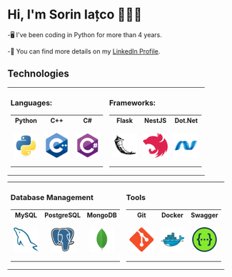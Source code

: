# Hi, I'm Sorin Iațco 👨🏻‍💻

-🖥️ I've been coding in Python for more than 4 years. 

-📰 You can find more details on my [LinkedIn Profile](https://www.linkedin.com/in/sorin-ia%C8%9Bco-0729a4251/).

## Technologies

<table>
  <tr>
    <td>
      <h3>Languages:</h3>
      <table>
        <tr>
          <th>Python</th>
          <th>C++</th>
          <th>C#</th>
        </tr>
        <tr>
          <td><p align="center"><img src="https://github.com/devicons/devicon/blob/master/icons/python/python-original.svg" title="Python" alt="Python" width="55" height="55"/></p></td>
          <td><p align="center"><img src="https://github.com/devicons/devicon/blob/master/icons/cplusplus/cplusplus-original.svg" title="C++" alt="C++" width="55" height="55"/></p></td>
          <td><p align="center"><img src="https://github.com/devicons/devicon/blob/master/icons/csharp/csharp-original.svg" title="C#" alt="C#" width="55" height="55"/></p></td>
        </tr>
      </table>
    </td>
    <td>
      <h3>Frameworks:</h3>
      <table>
        <tr>
          <th>Flask</th>
          <th>NestJS</th>
          <th>Dot.Net</th>
        </tr>
        <tr>
          <td><p align="center"><img src="https://github.com/devicons/devicon/blob/master/icons/flask/flask-original.svg" title="Flask" alt="Flask" width="55" height="55"/></p></td>
          <td><p align="center"><img src="https://github.com/devicons/devicon/blob/master/icons/nestjs/nestjs-original.svg" title="NestJS" alt="NestJS" width="55" height="55"/></p></td>
          <td><p align="center"><img src="https://github.com/devicons/devicon/blob/master/icons/dot-net/dot-net-original.svg" title="Dot.Net" alt="Dot.Net" width="55" height="55"/></p></td>
        </tr>
      </table>
    </td>
  </tr>
</table>

<table>
  <tr>
    <td>
      <h3>Database Management</h3>
      <table>
        <tr>
          <th>MySQL</th>
          <th>PostgreSQL</th>
          <th>MongoDB</th>
        </tr>
        <tr>
          <td><p align="center"><img src="https://github.com/devicons/devicon/blob/master/icons/mysql/mysql-original.svg" title="MySQL" alt="MySQL" width="55" height="55"/></p></td>
          <td><p align="center"><img src="https://github.com/devicons/devicon/blob/master/icons/postgresql/postgresql-original.svg" title="PostgreSQL" alt="PostgreSQL" width="55" height="55"/></p></td>
          <td><p align="center"><img src="https://github.com/devicons/devicon/blob/master/icons/mongodb/mongodb-original.svg" title="MongoDB" alt="MongoDB" width="55" height="55"/></p></td>
        </tr>
      </table>
    </td>
    <td>
      <h3>Tools</h3>
      <table>
        <tr>
          <th>Git</th>
          <th>Docker</th>
          <th>Swagger</th>
        </tr>
        <tr>
          <td><p align="center"><img src="https://github.com/devicons/devicon/blob/master/icons/git/git-original.svg" title="Git" alt="Git" width="55" height="55"/></p></td>
          <td><p align="center"><img src="https://github.com/devicons/devicon/blob/master/icons/docker/docker-original.svg" title="Docker" alt="Docker" width="55" height="55"/></p></td>
          <td><p align="center"><img src="https://github.com/devicons/devicon/blob/master/icons/swagger/swagger-original.svg" title="Swagger" alt="Swagger" width="55" height="55"/></p></td>
        </tr>
      </table>
    </td>
  </tr>
</table>
